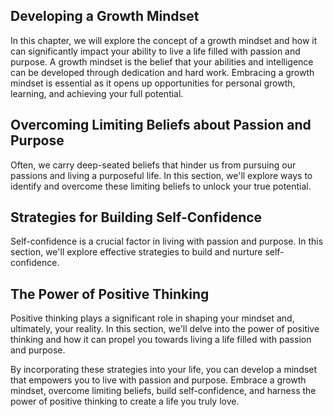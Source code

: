 
## Developing a Growth Mindset

In this chapter, we will explore the concept of a growth mindset and how it can significantly impact your ability to live a life filled with passion and purpose. A growth mindset is the belief that your abilities and intelligence can be developed through dedication and hard work. Embracing a growth mindset is essential as it opens up opportunities for personal growth, learning, and achieving your full potential.

## Overcoming Limiting Beliefs about Passion and Purpose

Often, we carry deep-seated beliefs that hinder us from pursuing our passions and living a purposeful life. In this section, we'll explore ways to identify and overcome these limiting beliefs to unlock your true potential.

## Strategies for Building Self-Confidence

Self-confidence is a crucial factor in living with passion and purpose. In this section, we'll explore effective strategies to build and nurture self-confidence.

## The Power of Positive Thinking

Positive thinking plays a significant role in shaping your mindset and, ultimately, your reality. In this section, we'll delve into the power of positive thinking and how it can propel you towards living a life filled with passion and purpose.

By incorporating these strategies into your life, you can develop a mindset that empowers you to live with passion and purpose. Embrace a growth mindset, overcome limiting beliefs, build self-confidence, and harness the power of positive thinking to create a life you truly love.
